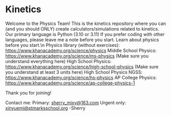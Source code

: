 # Kinetics
Welcome to the Physics Team! This is the kinetics repository where you can (and you should ONLY) create calculators/simulations related to kinetics.
Our primary language is Python (3.10 or 3.11) If you prefer coding with other languages, please leave me a note before you start.
Learn about physics before you start.\n
Physics library (without exercises): https://www.khanacademy.org/science/physics
Middle School Physics: https://www.khanacademy.org/science/ms-physics (Make sure you understand everything here)
High School Physics: https://www.khanacademy.org/science/high-school-physics (Make sure you understand at least 3 units here)
High School Physics NGSS: https://www.khanacademy.org/science/hs-physics
AP College Physics: https://www.khanacademy.org/science/ap-college-physics-1

Thank you for joining!

Contact me:
Primary: sherry_mixy@163.com
Urgent only: xinyuemi@stmarksschool.org
-Sherry
